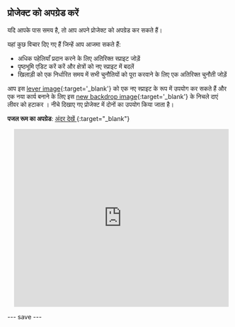 ## प्रोजेक्ट को अपग्रेड करें

यदि आपके पास समय है, तो आप अपने प्रोजेक्ट को अपग्रेड कर सकते हैं।

यहां कुछ विचार दिए गए हैं जिन्हें आप आजमा सकते हैं:
- अधिक पहेलियाँ प्रदान करने के लिए अतिरिक्त स्प्राइट जोड़ें
- पृष्ठभूमि एडिट करें करें और क्षेत्रों को नए स्प्राइट में बदलें
- खिलाड़ी को एक निर्धारित समय में सभी चुनौतियों को पूरा करवाने के लिए एक अतिरिक्त चुनौती जोड़ें

आप इस [lever image](images/lever.png){:target='_blank'} को एक नए स्प्राइट के रूप में उपयोग कर सकते हैं और एक नया कार्य बनाने के लिए इस [new backdrop image](images/upgrade-backdrop.png){:target='_blank'} के निचले दाएं लीवर को हटाकर । नीचे दिखाए गए प्रोजेक्ट में दोनों का उपयोग किया जाता है।

**पजल रूम का अपग्रेड**: [अंदर देखें ](https://scratch.mit.edu/projects/540387423/editor){:target="_blank"}
<div class="scratch-preview" style="margin-left: 15px;">
  <iframe allowtransparency="true" width="485" height="402" src="https://scratch.mit.edu/projects/embed/540387423/?autostart=false" frameborder="0"></iframe>
</div>

--- save ---

